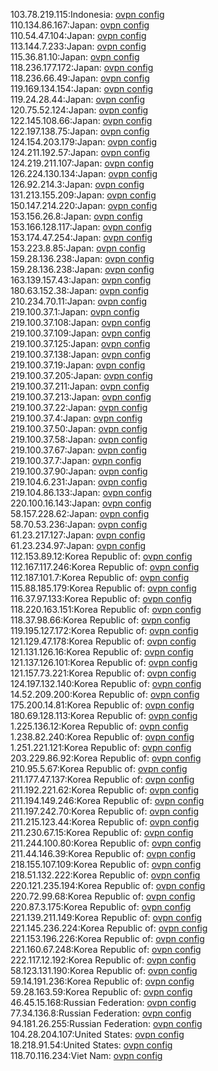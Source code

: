 103.78.219.115:Indonesia: [ovpn config](vpn/103_78_219_115.ovpn)  
110.134.86.167:Japan: [ovpn config](vpn/110_134_86_167.ovpn)  
110.54.47.104:Japan: [ovpn config](vpn/110_54_47_104.ovpn)  
113.144.7.233:Japan: [ovpn config](vpn/113_144_7_233.ovpn)  
115.36.81.10:Japan: [ovpn config](vpn/115_36_81_10.ovpn)  
118.236.177.172:Japan: [ovpn config](vpn/118_236_177_172.ovpn)  
118.236.66.49:Japan: [ovpn config](vpn/118_236_66_49.ovpn)  
119.169.134.154:Japan: [ovpn config](vpn/119_169_134_154.ovpn)  
119.24.28.44:Japan: [ovpn config](vpn/119_24_28_44.ovpn)  
120.75.52.124:Japan: [ovpn config](vpn/120_75_52_124.ovpn)  
122.145.108.66:Japan: [ovpn config](vpn/122_145_108_66.ovpn)  
122.197.138.75:Japan: [ovpn config](vpn/122_197_138_75.ovpn)  
124.154.203.179:Japan: [ovpn config](vpn/124_154_203_179.ovpn)  
124.211.192.57:Japan: [ovpn config](vpn/124_211_192_57.ovpn)  
124.219.211.107:Japan: [ovpn config](vpn/124_219_211_107.ovpn)  
126.224.130.134:Japan: [ovpn config](vpn/126_224_130_134.ovpn)  
126.92.214.3:Japan: [ovpn config](vpn/126_92_214_3.ovpn)  
131.213.155.209:Japan: [ovpn config](vpn/131_213_155_209.ovpn)  
150.147.214.220:Japan: [ovpn config](vpn/150_147_214_220.ovpn)  
153.156.26.8:Japan: [ovpn config](vpn/153_156_26_8.ovpn)  
153.166.128.117:Japan: [ovpn config](vpn/153_166_128_117.ovpn)  
153.174.47.254:Japan: [ovpn config](vpn/153_174_47_254.ovpn)  
153.223.8.85:Japan: [ovpn config](vpn/153_223_8_85.ovpn)  
159.28.136.238:Japan: [ovpn config](vpn/159_28_136_238.ovpn)  
159.28.136.238:Japan: [ovpn config](vpn/159_28_136_238.ovpn)  
163.139.157.43:Japan: [ovpn config](vpn/163_139_157_43.ovpn)  
180.63.152.38:Japan: [ovpn config](vpn/180_63_152_38.ovpn)  
210.234.70.11:Japan: [ovpn config](vpn/210_234_70_11.ovpn)  
219.100.37.1:Japan: [ovpn config](vpn/219_100_37_1.ovpn)  
219.100.37.108:Japan: [ovpn config](vpn/219_100_37_108.ovpn)  
219.100.37.109:Japan: [ovpn config](vpn/219_100_37_109.ovpn)  
219.100.37.125:Japan: [ovpn config](vpn/219_100_37_125.ovpn)  
219.100.37.138:Japan: [ovpn config](vpn/219_100_37_138.ovpn)  
219.100.37.19:Japan: [ovpn config](vpn/219_100_37_19.ovpn)  
219.100.37.205:Japan: [ovpn config](vpn/219_100_37_205.ovpn)  
219.100.37.211:Japan: [ovpn config](vpn/219_100_37_211.ovpn)  
219.100.37.213:Japan: [ovpn config](vpn/219_100_37_213.ovpn)  
219.100.37.22:Japan: [ovpn config](vpn/219_100_37_22.ovpn)  
219.100.37.4:Japan: [ovpn config](vpn/219_100_37_4.ovpn)  
219.100.37.50:Japan: [ovpn config](vpn/219_100_37_50.ovpn)  
219.100.37.58:Japan: [ovpn config](vpn/219_100_37_58.ovpn)  
219.100.37.67:Japan: [ovpn config](vpn/219_100_37_67.ovpn)  
219.100.37.7:Japan: [ovpn config](vpn/219_100_37_7.ovpn)  
219.100.37.90:Japan: [ovpn config](vpn/219_100_37_90.ovpn)  
219.104.6.231:Japan: [ovpn config](vpn/219_104_6_231.ovpn)  
219.104.86.133:Japan: [ovpn config](vpn/219_104_86_133.ovpn)  
220.100.16.143:Japan: [ovpn config](vpn/220_100_16_143.ovpn)  
58.157.228.62:Japan: [ovpn config](vpn/58_157_228_62.ovpn)  
58.70.53.236:Japan: [ovpn config](vpn/58_70_53_236.ovpn)  
61.23.217.127:Japan: [ovpn config](vpn/61_23_217_127.ovpn)  
61.23.234.97:Japan: [ovpn config](vpn/61_23_234_97.ovpn)  
112.153.89.12:Korea Republic of: [ovpn config](vpn/112_153_89_12.ovpn)  
112.167.117.246:Korea Republic of: [ovpn config](vpn/112_167_117_246.ovpn)  
112.187.101.7:Korea Republic of: [ovpn config](vpn/112_187_101_7.ovpn)  
115.88.185.179:Korea Republic of: [ovpn config](vpn/115_88_185_179.ovpn)  
116.37.97.133:Korea Republic of: [ovpn config](vpn/116_37_97_133.ovpn)  
118.220.163.151:Korea Republic of: [ovpn config](vpn/118_220_163_151.ovpn)  
118.37.98.66:Korea Republic of: [ovpn config](vpn/118_37_98_66.ovpn)  
119.195.127.172:Korea Republic of: [ovpn config](vpn/119_195_127_172.ovpn)  
121.129.47.178:Korea Republic of: [ovpn config](vpn/121_129_47_178.ovpn)  
121.131.126.16:Korea Republic of: [ovpn config](vpn/121_131_126_16.ovpn)  
121.137.126.101:Korea Republic of: [ovpn config](vpn/121_137_126_101.ovpn)  
121.157.73.221:Korea Republic of: [ovpn config](vpn/121_157_73_221.ovpn)  
124.197.132.140:Korea Republic of: [ovpn config](vpn/124_197_132_140.ovpn)  
14.52.209.200:Korea Republic of: [ovpn config](vpn/14_52_209_200.ovpn)  
175.200.14.81:Korea Republic of: [ovpn config](vpn/175_200_14_81.ovpn)  
180.69.128.113:Korea Republic of: [ovpn config](vpn/180_69_128_113.ovpn)  
1.225.136.12:Korea Republic of: [ovpn config](vpn/1_225_136_12.ovpn)  
1.238.82.240:Korea Republic of: [ovpn config](vpn/1_238_82_240.ovpn)  
1.251.221.121:Korea Republic of: [ovpn config](vpn/1_251_221_121.ovpn)  
203.229.86.92:Korea Republic of: [ovpn config](vpn/203_229_86_92.ovpn)  
210.95.5.67:Korea Republic of: [ovpn config](vpn/210_95_5_67.ovpn)  
211.177.47.137:Korea Republic of: [ovpn config](vpn/211_177_47_137.ovpn)  
211.192.221.62:Korea Republic of: [ovpn config](vpn/211_192_221_62.ovpn)  
211.194.149.246:Korea Republic of: [ovpn config](vpn/211_194_149_246.ovpn)  
211.197.242.70:Korea Republic of: [ovpn config](vpn/211_197_242_70.ovpn)  
211.215.123.44:Korea Republic of: [ovpn config](vpn/211_215_123_44.ovpn)  
211.230.67.15:Korea Republic of: [ovpn config](vpn/211_230_67_15.ovpn)  
211.244.100.80:Korea Republic of: [ovpn config](vpn/211_244_100_80.ovpn)  
211.44.146.39:Korea Republic of: [ovpn config](vpn/211_44_146_39.ovpn)  
218.155.107.109:Korea Republic of: [ovpn config](vpn/218_155_107_109.ovpn)  
218.51.132.222:Korea Republic of: [ovpn config](vpn/218_51_132_222.ovpn)  
220.121.235.194:Korea Republic of: [ovpn config](vpn/220_121_235_194.ovpn)  
220.72.99.68:Korea Republic of: [ovpn config](vpn/220_72_99_68.ovpn)  
220.87.3.175:Korea Republic of: [ovpn config](vpn/220_87_3_175.ovpn)  
221.139.211.149:Korea Republic of: [ovpn config](vpn/221_139_211_149.ovpn)  
221.145.236.224:Korea Republic of: [ovpn config](vpn/221_145_236_224.ovpn)  
221.153.196.226:Korea Republic of: [ovpn config](vpn/221_153_196_226.ovpn)  
221.160.67.248:Korea Republic of: [ovpn config](vpn/221_160_67_248.ovpn)  
222.117.12.192:Korea Republic of: [ovpn config](vpn/222_117_12_192.ovpn)  
58.123.131.190:Korea Republic of: [ovpn config](vpn/58_123_131_190.ovpn)  
59.14.191.236:Korea Republic of: [ovpn config](vpn/59_14_191_236.ovpn)  
59.28.163.59:Korea Republic of: [ovpn config](vpn/59_28_163_59.ovpn)  
46.45.15.168:Russian Federation: [ovpn config](vpn/46_45_15_168.ovpn)  
77.34.136.8:Russian Federation: [ovpn config](vpn/77_34_136_8.ovpn)  
94.181.26.255:Russian Federation: [ovpn config](vpn/94_181_26_255.ovpn)  
104.28.204.107:United States: [ovpn config](vpn/104_28_204_107.ovpn)  
18.218.91.54:United States: [ovpn config](vpn/18_218_91_54.ovpn)  
118.70.116.234:Viet Nam: [ovpn config](vpn/118_70_116_234.ovpn)  
